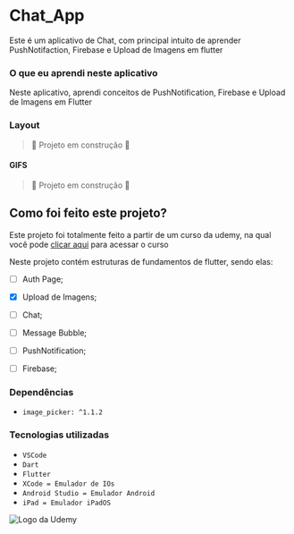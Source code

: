 # Chat_App
Este é um aplicativo de Chat, com principal intuito de aprender PushNotifaction, Firebase e Upload de Imagens em flutter

### O que eu aprendi neste aplicativo
Neste aplicativo, aprendi conceitos de PushNotification, Firebase e Upload de Imagens em Flutter
<br>

### Layout

> :construction: Projeto em construção :construction:

#### GIFS

> :construction: Projeto em construção :construction:

## Como foi feito este projeto?

Este projeto foi totalmente feito a partir de um curso da udemy, na qual você pode [clicar aqui](https://www.udemy.com/course/curso-flutter/?couponCode=ST6MT42324) para acessar o curso<br>

Neste projeto contém estruturas de fundamentos de flutter, sendo elas:
- [ ] Auth Page;
- [X] Upload de Imagens;
- [ ] Chat;
- [ ] Message Bubble;
- [ ] PushNotification;
- [ ] Firebase;


### Dependências
- ``image_picker: ^1.1.2``

### Tecnologias utilizadas
- ``VSCode``
- ``Dart``
- ``Flutter``
- ``XCode = Emulador de IOs``
- ``Android Studio = Emulador Android``
- ``iPad = Emulador iPadOS``

<img src="https://github.com/ArthurRCastilho/Fundamentos_Dart/blob/main/img/UdemyImg.png" alt="Logo da Udemy">